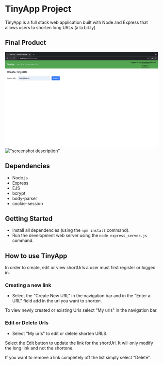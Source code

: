 # TinyApp Project

TinyApp is a full stack web application built with Node and Express that allows users to shorten long URLs (à la bit.ly).

## Final Product

!["Url Page"](https://github.com/gabmor38/tinyApp/blob/master/docs/Create%20New%20Url.png?raw=true)
!["screenshot description"](#)

## Dependencies

- Node.js
- Express
- EJS
- bcrypt
- body-parser
- cookie-session

## Getting Started

- Install all dependencies (using the `npm install` command).
- Run the development web server using the `node express_server.js` command.

## How to use TinyApp

In order to create, edit or view shortUrls a user must first register or logged in.

### Creating a new link

- Select the "Create New URL" in the navigation bar and in the "Enter a URL" field add in the url you want to shorten.

To view newly created or existing Urls select "My urls" in the navigation bar.

### Edit or Delete Urls

- Select "My urls" to edit or delete shorten URLS. 

Select the Edit button to update the link for the shortUrl. It will only modify the long link and not the shortone.

If you want to remove a link completely off the list simply select "Delete".

